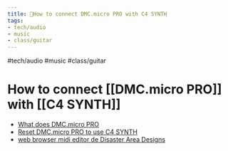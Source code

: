 ```yaml
---
title: 🌿How to connect DMC.micro PRO with C4 SYNTH
tags:
- tech/audio
- music
- class/guitar
---
```


#tech/audio #music #class/guitar
# How to connect [[DMC.micro PRO]] with [[C4 SYNTH]]

- [What does DMC.micro PRO](/Extracts/What%20does%20DMC.micro%20PRO.md)
- [Reset DMC.micro PRO to use C4 SYNTH](/Extracts/Reset%20DMC.micro%20PRO%20to%20use%20C4%20SYNTH.md)
- [web browser midi editor de Disaster Area Designs](/Extracts/web%20browser%20midi%20editor%20de%20Disaster%20Area%20Designs.md) 
